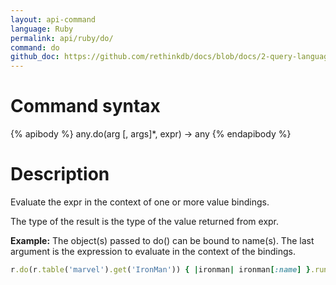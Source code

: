 ```yaml
---
layout: api-command 
language: Ruby
permalink: api/ruby/do/
command: do 
github_doc: https://github.com/rethinkdb/docs/blob/docs/2-query-language/api/ruby/control-structures/do.md
---
```


# Command syntax #

{% apibody %}
any.do(arg [, args]*, expr) &rarr; any
{% endapibody %}

# Description #

Evaluate the expr in the context of one or more value bindings.

The type of the result is the type of the value returned from expr.

__Example:__ The object(s) passed to do() can be bound to name(s). The last argument is the expression to evaluate in the context of the bindings.

```rb
r.do(r.table('marvel').get('IronMan')) { |ironman| ironman[:name] }.run(conn)
```
